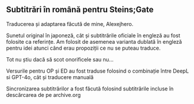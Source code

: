 ## Subtitrări în română pentru Steins;Gate

Traducerea și adaptarea făcută de mine, Alexejhero.

Sunetul original în japoneză, cât și subtitrările oficiale în engleză au fost folosite ca referințe. Am folosit de asemenea varianta dublată în engleză pentru idei atunci când erau propoziții ce nu se puteau traduce.

Tot nu știu dacă să scot onorificele sau nu...

Versurile pentru OP și ED au fost traduse folosind o combinație între DeepL si GPT-4o, cât și traducere manuală

Sincronizarea subtitrărilor a fost făcută folosind subtitrările incluse în descărcarea de pe archive.org